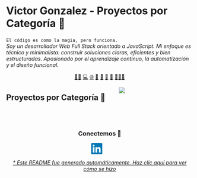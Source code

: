 # Victor Gonzalez - Proyectos por Categoría 🧭


`El código es como la magia, pero funciona.`<br><em>Soy un desarrollador Web Full Stack orientado a JavaScript. Mi enfoque es técnico y minimalista: construir soluciones claras, eficientes y bien estructuradas. Apasionado por el aprendizaje continuo, la automatización y el diseño funcional.</em>


<p align="center">
<a href="https://github.com/gonzalezvictorjuan/gonzalezvictorjuan/blob/master/frontend.md">🧙‍♂️</a>
<a href="https://github.com/gonzalezvictorjuan/gonzalezvictorjuan/blob/master/backend.md">💻</a>
<a href="https://github.com/gonzalezvictorjuan/gonzalezvictorjuan/blob/master/fullstack.md">🌐</a>
<a href="https://github.com/gonzalezvictorjuan/gonzalezvictorjuan/blob/master/web3.md">🔗</a>
<a href="https://github.com/gonzalezvictorjuan/gonzalezvictorjuan/blob/master/devops.md">🐧</a>
<a href="https://github.com/gonzalezvictorjuan/gonzalezvictorjuan/blob/master/oss.md">📖</a>
<a href="https://github.com/gonzalezvictorjuan/gonzalezvictorjuan/blob/master/test.md">🧪</a>
<a href="https://github.com/gonzalezvictorjuan/gonzalezvictorjuan/blob/master/edu.md">🧑🏼‍🏫</a>
</p>


<a href="">
<img align="right" height="auto" width="200" src="https://github.com/gonzalezvictorjuan/gonzalezvictorjuan/raw/main/img/gengar.png"/>
</a>


## Proyectos por Categoría 📂



<br>

<br>

<div align="center">
<h3 align="center">Conectemos 🔗</h3>
</div>
<p align="center">
<a href="https://www.linkedin.com/in/victor-juan-gonzalez-ab887a15b/" target="blank">
<img align="center" width="30px" alt="LinkedIn de Victor" src="https://github.com/gonzalezvictorjuan/gonzalezvictorjuan/blob/main/img/linkedin-icon.svg?raw=true"/></a> &nbsp; &nbsp;

</p>


<div align="center"><em><a href="https://github.com/gonzalezvictorjuan/gonzalezvictorjuan/tree/main/ReadmeGenerator">* Este README fue generado automáticamente. Haz clic aquí para ver cómo se hizo</a></em></div>

